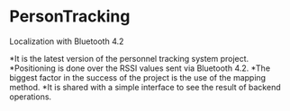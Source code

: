 # PersonTracking
Localization with Bluetooth 4.2

*It is the latest version of the personnel tracking system project.
*Positioning is done over the RSSI values ​​sent via Bluetooth 4.2.
*The biggest factor in the success of the project is the use of the mapping method. 
*It is shared with a simple interface to see the result of backend operations.
